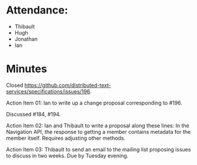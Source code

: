 # Attendance:

- Thibault
- Hugh
- Jonathan
- Ian

# Minutes

Closed https://github.com/distributed-text-services/specifications/issues/196.

Action Item 01:  Ian to write up a change proposal corresponding to #196.

Discussed #184, #194.

Action Item 02: Ian and Thibault to write a proposal along these lines: In the Navigation API, the response to getting a member contains metadata for the member itself. Requires adjusting other methods.

Action Item 03:  Thibault to send an email to the mailing list proposing issues to discuss in two weeks.  Due by Tuesday evening.
